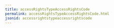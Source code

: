 ```yaml
---
title: accessRightsTypeAccessRightsCode
permalink: accessRightsTypeAccessRightsCode.html
jsonid: accessrightstypeaccessrightscode
---
```

